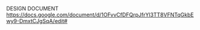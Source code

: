 

DESIGN DOCUMENT
https://docs.google.com/document/d/1OFvvCfDFQrpJfrYl3TT8VFNTqGkbEwy9-DmxtCJgSqA/edit#